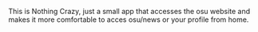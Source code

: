 This is Nothing Crazy, just a small app that accesses the osu website and makes it more comfortable to acces osu/news or your profile from home.
